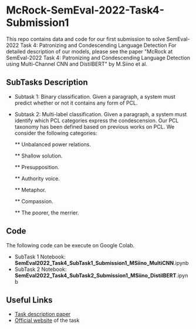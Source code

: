 # McRock-SemEval-2022-Task4-Submission1
This repo contains data and code for our first submission to solve SemEval-2022 Task 4: Patronizing and Condescending Language Detection
For detailed description of our models, please see the paper "McRock at SemEval-2022 Task 4: Patronizing and Condescending
Language Detection using Multi-Channel CNN and DistilBERT" by M.Siino et al.

## SubTasks Description 
* Subtask 1: Binary classification. Given a paragraph, a system must predict whether or not it contains any form of PCL. 

* Subtask 2: Multi-label classification. Given a paragraph, a system must identify which PCL categories express the condescension. Our PCL taxonomy has been defined based on previous works on PCL. We consider the following categories:

  ** Unbalanced power relations.

  ** Shallow solution. 

  ** Presupposition. 

  ** Authority voice. 

  ** Metaphor. 

  ** Compassion. 

  ** The poorer, the merrier. 
  
## Code
The following code can be execute on Google Colab.

* SubTask 1 Notebook: **SemEval2022_Task4_SubTask1_Submission1_MSiino_MultiCNN**.ipynb
* SubTask 2 Notebook: **SemEval2022_Task4_SubTask2_Submission1_MSiino_DistilBERT**.ipynb

## Useful Links
* [Task description paper](TBD)
* [Official website](https://sites.google.com/view/pcl-detection-semeval2022/) of the task
